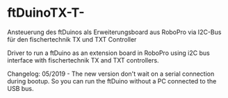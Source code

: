# ftDuinoTX-T-
Ansteuerung des ftDuinos als Erweiterungsboard aus RoboPro via I2C-Bus für den fischertechnik TX und TXT Controller

Driver to run a ftDuino as an extension board in RoboPro using i2C bus interface with fischertechnik TX and TXT controllers.

Changelog: 05/2019 - The new version don't wait on a serial connection during bootup. So you can run the ftDuino without a PC connected to the USB bus.
